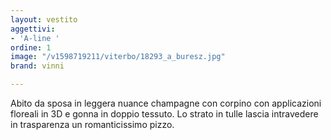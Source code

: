 ```yaml
---
layout: vestito
aggettivi:
- 'A-line '
ordine: 1
image: "/v1598719211/viterbo/18293_a_buresz.jpg"
brand: vinni

---
```

Abito da sposa in leggera nuance champagne con corpino con applicazioni floreali in 3D e gonna in doppio tessuto. Lo strato in tulle lascia intravedere in trasparenza un romanticissimo pizzo.